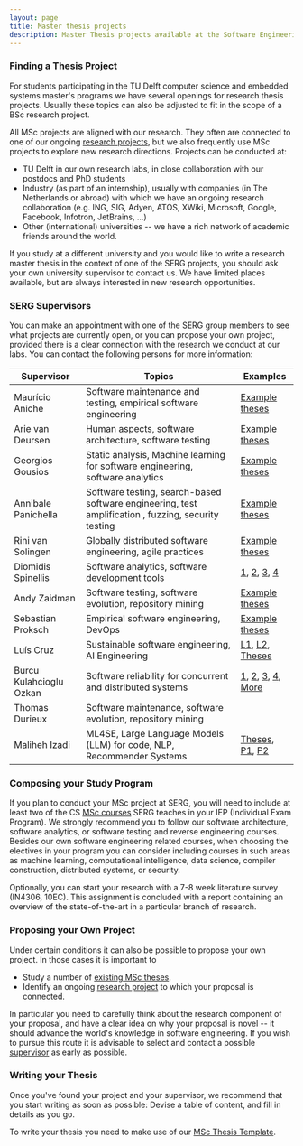 ```yaml
---
layout: page
title: Master thesis projects
description: Master Thesis projects available at the Software Engineering Research Group
---
```


### Finding a Thesis Project

For students participating in the TU Delft computer science and embedded systems master's programs we have several openings for research thesis projects. Usually these topics can also be adjusted to fit in the scope of a BSc research project.

All MSc projects are aligned with our research. They often are connected to one of our ongoing [research projects](research.html), but we also frequently use MSc projects to explore new research directions.
Projects can be conducted at:

- TU Delft in our own research labs, in close collaboration with our postdocs and PhD students
- Industry (as part of an internship), usually with companies (in The Netherlands or abroad) with which we have an ongoing research collaboration (e.g. ING, SIG, Adyen, ATOS, XWiki, Microsoft, Google, Facebook, Infotron, JetBrains, ...)
- Other (international) universities -- we have a rich network of academic friends around the world.

If you study at a different university and you would like to write a research master thesis in the context of one of the SERG projects, you should ask your own university supervisor to contact us. We have limited places available, but are always interested in new research opportunities.

<a id="supervisors"></a>
### SERG Supervisors

You can make an appointment with one of the SERG group members to see what projects are currently open, or you can propose your own project, provided there is a clear connection with the research we conduct at our labs. You can contact the following persons for more information:

[theses-mauricio]: https://repository.tudelft.nl/islandora/search/contributor%3Aaniche?collection=education&f%5B0%5D=mods_genre_s%3A%22master%5C%20thesis%22
[theses-georgios]: https://repository.tudelft.nl/islandora/search/contributor%3Agousios?collection=education&f%5B0%5D=mods_genre_s%3A%22master%5C%20thesis%22
[theses-annibale]: https://repository.tudelft.nl/islandora/search/contributor%3Apanichella?collection=education
[theses-andy]: https://repository.tudelft.nl/islandora/search/contributor%3Azaidman?collection=education&f%5B0%5D=mods_genre_s%3A%22master%5C%20thesis%22
[theses-arie]: https://repository.tudelft.nl/islandora/search/contributor%3Adeursen?collection=education&f%5B0%5D=mods_genre_s%3A%22master%5C%20thesis%22
[theses-rini]: https://repository.tudelft.nl/islandora/search/contributor%3Asolingen?collection=education&f%5B0%5D=mods_genre_s%3A%22master%5C%20thesis%22
[theses-seb]: https://repository.tudelft.nl/islandora/search/contributor%3Aproksch?collection=education&f%5B0%5D=mods_genre_s%3A%22master%5C%20thesis%22
[theses-luis]: https://repository.tudelft.nl/islandora/search/contributor%3Acruz?collection=education&f%5B0%5D=mods_genre_s%3A%22master%5C%20thesis%22

Supervisor | Topics | Examples
|---|---|---|
Maurício Aniche | Software maintenance and testing, empirical software engineering | [Example theses][theses-mauricio]
Arie van Deursen | Human aspects, software architecture, software testing | [Example theses][theses-arie]
Georgios Gousios | Static analysis, Machine learning for software engineering, software analytics | [Example theses][theses-georgios]
Annibale Panichella | Software testing, search-based software engineering, test amplification , fuzzing, security testing | [Example theses][theses-annibale]
Rini van Solingen | Globally distributed software engineering, agile practices | [Example theses][theses-rini]
Diomidis Spinellis | Software analytics, software development tools | [1](https://doi.org/10.1109/MSR.2019.00085), [2](https://doi.org/10.1145/3338906.3342491), [3](https://dx.doi.org/10.1145/3183519.3183545), [4](https://dx.doi.org/10.1016/j.cose.2008.09.005)
Andy Zaidman | Software testing, software evolution, repository mining | [Example theses][theses-andy]
Sebastian Proksch | Empirical software engineering, DevOps | [Example theses][theses-seb]
Luís Cruz | Sustainable software engineering, AI Engineering  | [L1](https://link.springer.com/article/10.1007/s10664-019-09682-0#Sec2), [L2](https://arxiv.org/abs/2010.02716), [Theses][theses-luis]
Burcu Kulahcioglu Ozkan | Software reliability for concurrent and distributed systems| [1](https://repository.tudelft.nl/islandora/object/uuid%3A5ac105ac-f2d0-4891-8b20-f5caae141854), [2](https://repository.tudelft.nl/islandora/object/uuid%3A28878472-f58d-42ad-b889-ef5e23d3d129), [3](https://repository.tudelft.nl/islandora/object/uuid%3A748773c5-9651-49db-a694-7c157a8adc62), [4](https://repository.tudelft.nl/islandora/object/uuid%3A40833173-cbe2-497f-8a44-6ea35e65e046), [More](https://repository.tudelft.nl/islandora/search/contributor%3Aozkan?collection=education&f%5B0%5D=mods_genre_s%3A%22master%5C%20thesis%22)
Thomas Durieux | Software maintenance, software evolution, repository mining | 
Maliheh Izadi | ML4SE, Large Language Models (LLM) for code, NLP, Recommender Systems | [Theses](https://repository.tudelft.nl/islandora/search/contributor%3Aizadi?collection=education), [P1](https://ieeexplore.ieee.org/abstract/document/10123452), [P2](https://arxiv.org/abs/2304.12269)

<!-- Maybe add some student papers as well, e.g., ICSE 2018, ICSE SEIP, MSR, TSE, ... -->

### Composing your Study Program

If you plan to conduct your MSc project at SERG, you will need to include at least two of the CS [MSc courses](teaching.html#msc) SERG teaches in your IEP (Individual Exam Program). We strongly recommend you to follow our software architecture, software analytics, or software testing and reverse engineering courses.
Besides our own software engineering related courses, when choosing the electives in your program you can consider including courses in such areas as machine learning, computational intelligence, data science, compiler construction, distributed systems, or security.

Optionally, you can start your research with a 7-8 week literature survey (IN4306, 10EC). This assignment is concluded with a report containing an overview of the state-of-the-art in a particular branch of research.


### Proposing your Own Project

Under certain conditions it can also be possible to propose your own project.
In those cases it is important to 

- Study a number of [existing MSc theses](#supervisors).
- Identify an ongoing [research project](research.html) to which your proposal is connected.

In particular you need to carefully think about the research component of your proposal, and have a clear idea on why your proposal is novel -- it should advance the world's knowledge in software engineering.
If you wish to pursue this route it is advisable to select and contact a possible [supervisor](#supervisor) as early as possible.

### Writing your Thesis

Once you've found your project and your supervisor, we recommend that you start writing as soon as possible: Devise a table of content, and fill in details as you go.

To write your thesis you need to make use of our [MSc Thesis Template](https://github.com/SERG-Delft/thesis-template).
